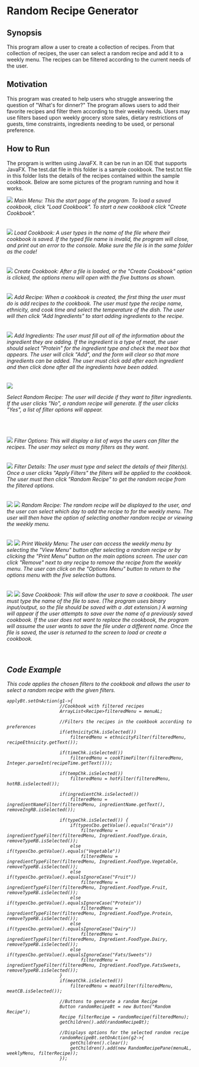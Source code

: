# Random Recipe Generator

## Synopsis
This program allow a user to create a collection of recipes. From that collection of recipes, the user can select a random recipe and add it to a weekly menu. 
The recipes can be filtered according to the current needs of the user.

## Motivation
This program was created to help users who struggle answering the question of "What's for dinner?" 
The program allows users to add their favorite recipes and filter them according to their weekly needs.
Users may use filters based upon weekly grocery store sales, dietary restrictions of guests, time constraints, ingredients needing to be used, or personal preference.

## How to Run
The program is written using JavaFX. It can be run in an IDE that supports JavaFX.
The test.dat file in this folder is a sample cookbook.
The test.txt file in this folder lists the details of the recipes contained within the sample cookbook.
Below are some pictures of the program running and how it works.

<img src = "MainMenuPane.png">
<em>Main Menu: This the start page of the program. To load a saved cookbook, click "Load Cookbook". To start a new cookbook click "Create Cookbook".</em>

<br>
<br>
<br>

<img src = "LoadFile.png">
<em>Load Cookbook: A user types in the name of the file where their cookbook is saved. 
If the typed file name is invalid, the program will close, and print out an error to the console. 
Make sure the file is in the same folder as the code!</em>

<br>
<br>
<br>

<img src = "CookbookOptionsPane.png">
<em>Create Cookbook: After a file is loaded, or the "Create Cookbook" option is clicked, the options menu will open with the five buttons as shown.

<br>
<br>
<br>

<img src = "AddRecipePane.png">
<em>Add Recipe: When a cookbook is created, the first thing the user must do is add recipes to the cookbook. The user must type the recipe name, ethnicity, and cook time and
select the temperature of the dish. The user will then click "Add Ingredients" to start adding ingredients to the recipe.</em>

<br>
<br>
<br>

<img src = "AddIngredientsPane.png">
<em>Add Ingredients: The user must fill out all of the information about the ingredient they are adding. If the ingredient is a type of meat, the user should select "Protein"
for the ingredient type and check the meat box that appears. The user will click "Add", and the form will clear so that more ingredients can be added. The user must click add after each ingredient
and then click done after all the ingredients have been added.</em>

<br>
<br>
<br>

<img src = "FilterRecipePane1.png">


<em>Select Random Recipe: The user will decide if they want to filter ingredients. If the user clicks "No", a random recipe will generate.
If the user clicks "Yes", a list of filter options will appear.</em>

<br>
<br>
<br>

<img src = "FilterRecipePane2.png">
<em>Filter Options: This will display a list of ways the users can filter the recipes. The user may select as many filters as they want.</em>

<br>
<br>
<br>

<img src = "FilterRecipePane3.png">
<em>Filter Details: The user must type and select the details of their filter(s). Once a user clicks "Apply Filters" the filters will be applied to the cookbook.
The user must then click "Random Recipe" to get the random recipe from the filtered options.</em>

<br>
<br>
<br>

<img src = "RandomRecipePane.png">
<img src = "RandomRecipePane2.png">
<em>Random Recipe: The random recipe will be displayed to the user, and the user can select which day to add the recipe to for the weekly menu.
The user will then have the option of selecting another random recipe or viewing the weekly menu.</em>

<br>
<br>
<br>

<img src = "PrintMenuPane.png">
<img src = "PrintMenuPane2.png">
<em>Print Weekly Menu: The user can access the weekly menu by selecting the "View Menu" button after selecting a random recipe or by clicking the 
"Print Menu" button on the main options screen. The user can click "Remove" next to any recipe to remove the recipe from the weekly menu. 
The user can click on the "Options Menu" button to return to the options menu with the five selection buttons.</em>

<br>
<br>
<br>

<img src = "SaveFile.png">
<img src = "SaveFile2.png">
<em>Save Cookbook: This will allow the user to save a cookbook. The user must type the name of the file to save. (The program uses binary input/output,
so the file should be saved with a .dat extension.) A warning will appear if the user attempts to save over the name of a previously saved cookbook.
If the user does not want to replace the cookbook, the program will assume the user wants to save the file under a different name. Once the file is saved,
the user is returned to the screen to load or create a cookbook.</em>

<br>
<br>
<br>


## Code Example
This code applies the chosen filters to the cookbook and allows the user to select a random recipe with the given filters.
```
applyBt.setOnAction(g1->{
					//Cookbook with filtered recipes
					ArrayList<Recipe>filteredMenu = menuAL;

					//Filters the recipes in the cookbook according to preferences
					if(ethnicityChk.isSelected())
						filteredMenu = ethnicityFilter(filteredMenu, recipeEthnicity.getText());

					if(timeChk.isSelected())
						filteredMenu = cookTimeFilter(filteredMenu, Integer.parseInt(recipeTime.getText()));

					if(tempChk.isSelected())
						filteredMenu = hotFilter(filteredMenu, hotRB.isSelected());

					if(ingredientChk.isSelected())
						filteredMenu = ingredientNameFilter(filteredMenu, ingredientName.getText(), removeIngRB.isSelected());

					if(typeChk.isSelected()) {
						if(typesCbo.getValue().equals("Grain"))
							filteredMenu = ingredientTypeFilter(filteredMenu, Ingredient.FoodType.Grain, removeTypeRB.isSelected());
						else if(typesCbo.getValue().equals("Vegetable"))
							filteredMenu = ingredientTypeFilter(filteredMenu, Ingredient.FoodType.Vegetable, removeTypeRB.isSelected());
						else if(typesCbo.getValue().equalsIgnoreCase("Fruit"))
							filteredMenu = ingredientTypeFilter(filteredMenu, Ingredient.FoodType.Fruit, removeTypeRB.isSelected());
						else if(typesCbo.getValue().equalsIgnoreCase("Protein"))
							filteredMenu = ingredientTypeFilter(filteredMenu, Ingredient.FoodType.Protein, removeTypeRB.isSelected());
						else if(typesCbo.getValue().equalsIgnoreCase("Dairy"))
							filteredMenu = ingredientTypeFilter(filteredMenu, Ingredient.FoodType.Dairy, removeTypeRB.isSelected());
						else if(typesCbo.getValue().equalsIgnoreCase("Fats/Sweets"))
							filteredMenu = ingredientTypeFilter(filteredMenu, Ingredient.FoodType.FatsSweets, removeTypeRB.isSelected());
					}
					if(meatChk.isSelected())
						filteredMenu = meatFilter(filteredMenu, meatCB.isSelected());

					//Buttons to generate a random Recipe
					Button randomRecipeBt = new Button("Random Recipe");
					Recipe filterRecipe = randomRecipe(filteredMenu);
					getChildren().add(randomRecipeBt);

					//Displays options for the selected random recipe
					randomRecipeBt.setOnAction(g2->{
						getChildren().clear();
						getChildren().add(new RandomRecipePane(menuAL, weeklyMenu, filterRecipe));
					});
